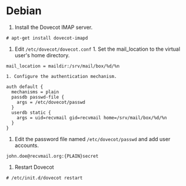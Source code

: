 # Debian #

  1. Install the Dovecot IMAP server.
```
# apt-get install dovecot-imapd
```
  1. Edit `/etc/dovecot/dovecot.conf`
    1. Set the mail\_location to the virtual user's home directory.
```
mail_location = maildir:/srv/mail/box/%d/%n
```
    1. Configure the authentication mechanism.
```
auth default {
  mechanisms = plain
  passdb passwd-file {
    args = /etc/dovecot/passwd
  }
  userdb static {
    args = uid=recvmail gid=recvmail home=/srv/mail/box/%d/%n
  }
}
```
  1. Edit the password file named `/etc/dovecot/passwd` and add user accounts.
```
john.doe@recvmail.org:{PLAIN}secret
```
  1. Restart Dovecot
```
# /etc/init.d/dovecot restart
```
